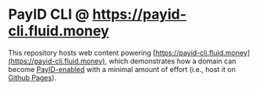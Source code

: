 # PayID CLI @ https://payid-cli.fluid.money

This repository hosts web content powering [https://payid-cli.fluid.money](https://payid-cli.fluid.money), which demonstrates 
how a domain can become [PayID-enabled](https://payid.org/) with a minimal amount of effort (i.e., host it on
 [Github Pages](https://pages.github.com/)).
